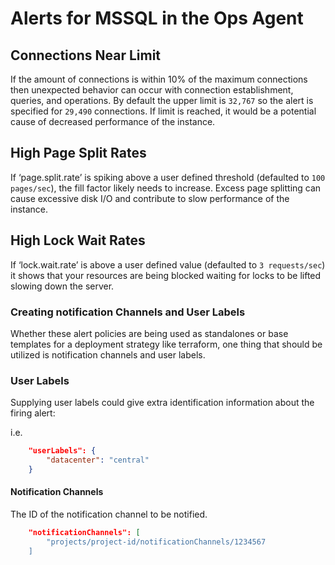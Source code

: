 # Alerts for MSSQL in the Ops Agent

## Connections Near Limit

If the amount of connections is within 10% of the maximum connections then unexpected behavior can occur with connection establishment, queries, and operations. By default the upper limit is `32,767` so the alert is specified for `29,490` connections. If limit is reached, it would be a potential cause of decreased performance of the instance.

## High Page Split Rates

If ‘page.split.rate’ is spiking above a user defined threshold (defaulted to `100 pages/sec`), the fill factor likely needs to increase. Excess page splitting can cause excessive disk I/O and contribute to slow performance of the instance.

## High Lock Wait Rates

If ‘lock.wait.rate’ is above a user defined value (defaulted to `3 requests/sec`) it shows that your resources are being blocked waiting for locks to be lifted slowing down the server.

### Creating notification Channels and User Labels

Whether these alert policies are being used as standalones or base templates for a deployment strategy like terraform, one thing that should be utilized is notification channels and user labels.

### User Labels

Supplying user labels could give extra identification information about the firing alert:

i.e.

```json
    "userLabels": {
        "datacenter": "central"
    }
```

#### Notification Channels

The ID of the notification channel to be notified.

```json
    "notificationChannels": [
        "projects/project-id/notificationChannels/1234567
    ]
```

